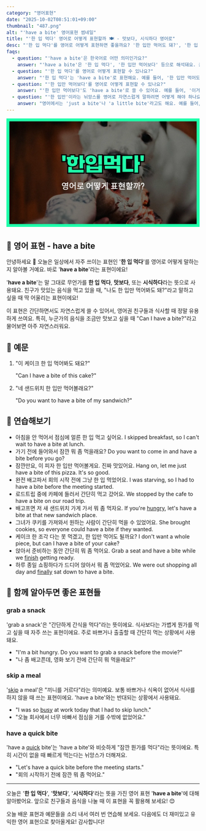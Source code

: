 ```yaml
---
category: "영어표현"
date: "2025-10-02T08:51:01+09:00"
thumbnail: "487.png"
alt: "'have a bite' 영어표현 썸네일"
title: "'한 입 먹다' 영어로 어떻게 표현할까 🍽️ - 맛보다, 시식하다 영어로"
desc: "'한 입 먹다'를 영어로 어떻게 표현하면 좋을까요? '한 입만 먹어도 돼?', '한 입 먹어볼래?' 등을 영어로 표현하는 법을 배워봅시다. 다양한 예문을 통해서 연습하고 본인의 표현으로 만들어 보세요."
faqs: 
  - question: "'have a bite'은 한국어로 어떤 의미인가요?"
    answer: "'have a bite'은 '한 입 먹다', '한 입만 먹어보다' 등으로 해석돼요. 음식을 조금만 맛보고 싶을 때 쓰는 표현이에요."
  - question: "'한 입 먹다'를 영어로 어떻게 표현할 수 있나요?"
    answer: "'한 입 먹다'는 'have a bite'로 표현해요. 예를 들어, '한 입만 먹어도 돼?'는 'Can I have a bite?'라고 해요."
  - question: "'한 입만 먹어보다'를 영어로 어떻게 표현할 수 있나요?"
    answer: "'한 입만 먹어보다'도 'have a bite'로 쓸 수 있어요. 예를 들어, '이거 한 입만 먹어볼래?'는 'Do you want to have a bite of this?'라고 해요."
  - question: "'한 입만'이라는 뉘앙스를 영어로 자연스럽게 말하려면 어떻게 해야 하나요?"
    answer: "영어에서는 'just a bite'나 'a little bite'라고도 해요. 예를 들어, '나 진짜 한 입만 먹을게.'는 'I'll just have a bite.'라고 말해요."
---
```


!['have a bite' 영어표현](./487.png)

## 🌟 영어 표현 - have a bite

안녕하세요 👋 오늘은 일상에서 자주 쓰이는 표현인 '**한 입 먹다**'를 영어로 어떻게 말하는지 알아볼 거예요. 바로 '**have a bite**'라는 표현이에요!

'**have a bite**'는 말 그대로 무언가를 **한 입 먹다**, **맛보다**, 또는 **시식하다**라는 뜻으로 사용돼요. 친구가 맛있는 음식을 먹고 있을 때, "나도 한 입만 먹어봐도 돼?"라고 말하고 싶을 때 딱 어울리는 표현이에요!

이 표현은 간단하면서도 자연스럽게 쓸 수 있어서, 영어권 친구들과 식사할 때 정말 유용하게 쓰여요. 특히, 누군가의 음식을 조금만 맛보고 싶을 때 "Can I have a bite?"라고 물어보면 아주 자연스러워요.

## 📖 예문

1. "이 케이크 한 입 먹어봐도 돼요?"

   "Can I have a bite of this cake?"

2. "네 샌드위치 한 입만 먹어볼래요?"

   "Do you want to have a bite of my sandwich?"



## 💬 연습해보기

<ul data-interactive-list>

  <li data-interactive-item>
    <span data-toggler>아침을 안 먹어서 점심에 얼른 한 입 먹고 싶어요.</span>
    <span data-answer>I skipped breakfast, so I can't wait to have a bite at lunch.</span>
  </li>

  <li data-interactive-item>
    <span data-toggler>가기 전에 들어와서 잠깐 뭐 좀 먹을래요?</span>
    <span data-answer>Do you want to come in and have a bite before you go?</span>
  </li>

  <li data-interactive-item>
    <span data-toggler>잠깐만요, 이 피자 한 입만 먹어볼게요. 진짜 맛있어요.</span>
    <span data-answer>Hang on, let me just have a bite of this pizza. It's so good.</span>
  </li>

  <li data-interactive-item>
    <span data-toggler>완전 배고파서 회의 시작 전에 그냥 한 입 먹었어요.</span>
    <span data-answer>I was starving, so I had to have a bite before the meeting started.</span>
  </li>

  <li data-interactive-item>
    <span data-toggler>로드트립 중에 카페에 들러서 간단히 먹고 갔어요.</span>
    <span data-answer>We stopped by the cafe to have a bite on our road trip.</span>
  </li>

  <li data-interactive-item>
    <span data-toggler>배고프면 저 새 샌드위치 가게 가서 뭐 좀 먹자요.</span>
    <span data-answer>If you're <a href="/blog/in-english/437.hungry/">hungry</a>, let's have a bite at that new sandwich place.</span>
  </li>

  <li data-interactive-item>
    <span data-toggler>그녀가 쿠키를 가져와서 원하는 사람이 간단히 먹을 수 있었어요.</span>
    <span data-answer>She brought cookies, so everyone could have a bite if they wanted.</span>
  </li>

  <li data-interactive-item>
    <span data-toggler>케이크 한 조각 다는 못 먹겠고, 한 입만 먹어도 될까요?</span>
    <span data-answer>I don't want a whole piece, but can I have a bite of your cake?</span>
  </li>

  <li data-interactive-item>
    <span data-toggler>앉아서 준비하는 동안 간단히 뭐 좀 먹어요.</span>
    <span data-answer>Grab a seat and have a bite while we <a href="/blog/in-english/295.finish/">finish</a> getting ready.</span>
  </li>

  <li data-interactive-item>
    <span data-toggler>하루 종일 쇼핑하다가 드디어 앉아서 뭐 좀 먹었어요.</span>
    <span data-answer>We were out shopping all day and <a href="/blog/in-english/182.finally/">finally</a> sat down to have a bite.</span>
  </li>

</ul>

## 🤝 함께 알아두면 좋은 표현들

### grab a snack

'grab a snack'은 "간단하게 간식을 먹다"라는 뜻이에요. 식사보다는 가볍게 뭔가를 먹고 싶을 때 자주 쓰는 표현이에요. 주로 바쁘거나 출출할 때 간단히 먹는 상황에서 사용돼요.

- "I'm a bit hungry. Do you want to grab a snack before the movie?"
- "나 좀 배고픈데, 영화 보기 전에 간단히 뭐 먹을래요?"

### skip a meal

'[skip](/blog/in-english/369.skip/) a meal'은 "끼니를 거르다"라는 의미예요. 보통 바쁘거나 식욕이 없어서 식사를 하지 않을 때 쓰는 표현이에요. 'have a bite'와는 반대되는 상황에서 사용돼요.

- "I was so [busy](/blog/in-english/372.busy/) at work today that I had to skip lunch."
- "오늘 회사에서 너무 바빠서 점심을 거를 수밖에 없었어요."

### have a quick bite

'have a [quick](/blog/in-english/439.quick/) bite'는 'have a bite'와 비슷하게 "잠깐 뭔가를 먹다"라는 뜻이에요. 특히 시간이 없을 때 빠르게 먹는다는 뉘앙스가 더해져요.

- "Let's have a quick bite before the meeting starts."
- "회의 시작하기 전에 잠깐 뭐 좀 먹어요."

---

오늘은 '**한 입 먹다**', '**맛보다**', '**시식하다**'라는 뜻을 가진 영어 표현 '**have a bite**'에 대해 알아봤어요. 앞으로 친구들과 음식을 나눌 때 이 표현을 꼭 활용해 보세요! 😊

오늘 배운 표현과 예문들을 소리 내서 여러 번 연습해 보세요. 다음에도 더 재미있고 유익한 영어 표현으로 찾아올게요! 감사합니다!

